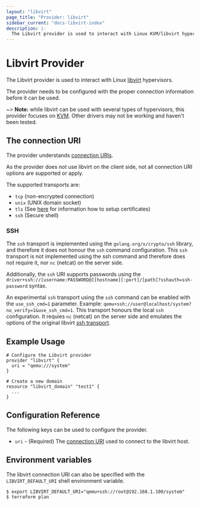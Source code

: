 ```yaml
---
layout: "libvirt"
page_title: "Provider: libvirt"
sidebar_current: "docs-libvirt-index"
description: |-
  The Libvirt provider is used to interact with Linux KVM/libvirt hypervisors. The provider needs to be configured with the proper connection information before it can be used.
---
```


# Libvirt Provider

The Libvirt provider is used to interact with Linux
[libvirt](https://libvirt.org) hypervisors.

The provider needs to be configured with the proper connection information
before it can be used.

~> **Note:** while libvirt can be used with several types of hypervisors, this
provider focuses on [KVM](http://libvirt.org/drvqemu.html). Other drivers may not be
working and haven't been tested.

## The connection URI

The provider understands [connection URIs](https://libvirt.org/uri.html).

As the provider does not use libvirt on the client side, not all connection URI options are supported or apply.

The supported transports are:

* `tcp` (non-encrypted connection)
* `unix` (UNIX domain socket)
* `tls` (See [here](https://libvirt.org/kbase/tlscerts.html) for information how to setup certificates)
* `ssh` (Secure shell)

### SSH

The `ssh` transport is implemented using the `golang.org/x/crypto/ssh` library, and therefore it does not honour the `ssh` command configuration. This `ssh` transport is not implemented using the ssh command and therefore does not require it, nor `nc` (netcat) on the server side.

Additionally, the `ssh` URI supports passwords using the `driver+ssh://[username:PASSWORD@][hostname][:port]/[path]?sshauth=ssh-password` syntax.

An experimental `ssh` transport using the `ssh` command can be enabled with the `use_ssh_cmd=1` parameter. Example: `qemu+ssh://user@localhost/system?no_verify=1&use_ssh_cmd=1`. This transport honours the local `ssh` configuration. It requies `nc` (netcat) on the server side and emulates the options of the original libvirt [ssh transport](https://libvirt.org/uri.html#ssh-transport).

## Example Usage

```hcl
# Configure the Libvirt provider
provider "libvirt" {
  uri = "qemu:///system"
}

# Create a new domain
resource "libvirt_domain" "test1" {
  ...
}
```

## Configuration Reference

The following keys can be used to configure the provider.

* `uri` - (Required) The [connection URI](https://libvirt.org/uri.html) used
  to connect to the libvirt host.

## Environment variables

The libvirt connection URI can also be specified with the `LIBVIRT_DEFAULT_URI`
shell environment variable.

```hcl
$ export LIBVIRT_DEFAULT_URI="qemu+ssh://root@192.168.1.100/system"
$ terraform plan
```
